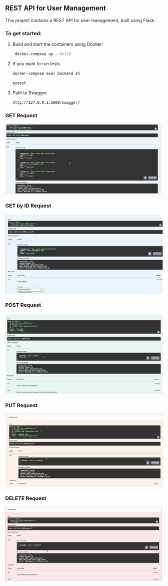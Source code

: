 ## REST API for User Management

This project contains a REST API for user management, built using Flask.

### To get started:

1. Build and start the containers using Docker:
   ```bash
    docker-compose up --build
   ```

2. If you want to run tests
    ```bash
    docker-compose exec backend sh
    ```

    ```bash
    pytest
    ```

3. Path to Swagger
   ```bash
   http://127.0.0.1:5000/swagger/
   ```



### GET Request
![GET](./images/GET.png)

### GET by ID Request
![GET_BY_ID](./images/GET_BY_ID.png)

### POST Request
![POST](./images/POST.png)

### PUT Request
![PUT](./images/PUT.png)

### DELETE Request
![DELETE](./images/DELETE.png)
